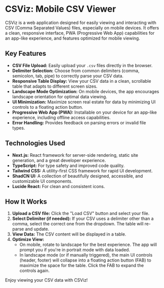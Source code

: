 # CSViz: Mobile CSV Viewer

CSViz is a web application designed for easily viewing and interacting with CSV (Comma Separated Values) files, especially on mobile devices. It offers a clean, responsive interface, PWA (Progressive Web App) capabilities for an app-like experience, and features optimized for mobile viewing.

## Key Features

*   **CSV File Upload:** Easily upload your `.csv` files directly in the browser.
*   **Delimiter Selection:** Choose from common delimiters (comma, semicolon, tab, pipe) to correctly parse your CSV data.
*   **Responsive Table Display:** View your CSV data in a clean, scrollable table that adapts to different screen sizes.
*   **Landscape Mode Optimization:** On mobile devices, the app encourages landscape orientation for optimal data viewing.
*   **UI Minimization:** Maximize screen real estate for data by minimizing UI controls to a floating action button.
*   **Progressive Web App (PWA):** Installable on your device for an app-like experience, including offline access capabilities.
*   **Error Handling:** Provides feedback on parsing errors or invalid file types.

## Technologies Used

*   **Next.js:** React framework for server-side rendering, static site generation, and a great developer experience.
*   **TypeScript:** For type safety and improved code quality.
*   **Tailwind CSS:** A utility-first CSS framework for rapid UI development.
*   **ShadCN UI:** A collection of beautifully designed, accessible, and customizable UI components.
*   **Lucide React:** For clean and consistent icons.

## How It Works

1.  **Upload a CSV file:** Click the "Load CSV" button and select your file.
2.  **Select Delimiter (if needed):** If your CSV uses a delimiter other than a comma, select the correct one from the dropdown. The table will re-parse and update.
3.  **View Data:** The CSV content will be displayed in a table.
4.  **Optimize View:**
    *   On mobile, rotate to landscape for the best experience. The app will prompt you if you're in portrait mode with data loaded.
    *   In landscape mode (or if manually triggered), the main UI controls (header, footer) will collapse into a floating action button (FAB) to maximize the space for the table. Click the FAB to expand the controls again.

Enjoy viewing your CSV data with CSViz!
